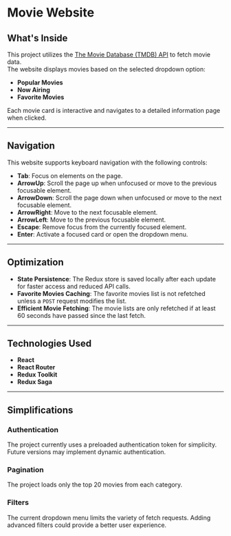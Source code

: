 # Movie Website

## What's Inside
This project utilizes the [The Movie Database (TMDB) API](https://www.themoviedb.org/) to fetch movie data.  
The website displays movies based on the selected dropdown option:
- **Popular Movies**
- **Now Airing**
- **Favorite Movies**

Each movie card is interactive and navigates to a detailed information page when clicked.

---

## Navigation
This website supports keyboard navigation with the following controls:
- **Tab**: Focus on elements on the page.
- **ArrowUp**: Scroll the page up when unfocused or move to the previous focusable element.
- **ArrowDown**: Scroll the page down when unfocused or move to the next focusable element.
- **ArrowRight**: Move to the next focusable element.
- **ArrowLeft**: Move to the previous focusable element.
- **Escape**: Remove focus from the currently focused element.
- **Enter**: Activate a focused card or open the dropdown menu.

---

## Optimization
- **State Persistence**: The Redux store is saved locally after each update for faster access and reduced API calls.
- **Favorite Movies Caching**: The favorite movies list is not refetched unless a `POST` request modifies the list.
- **Efficient Movie Fetching**: The movie lists are only refetched if at least 60 seconds have passed since the last fetch.

---

## Technologies Used
- **React**
- **React Router**
- **Redux Toolkit**
- **Redux Saga**

---

## Simplifications
### Authentication
The project currently uses a preloaded authentication token for simplicity. Future versions may implement dynamic authentication.

### Pagination
The project loads only the top 20 movies from each category.

### Filters
The current dropdown menu limits the variety of fetch requests. Adding advanced filters could provide a better user experience.
